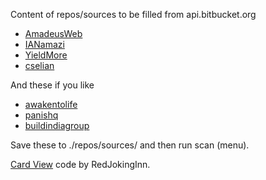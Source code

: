 Content of repos/sources to be filled from api.bitbucket.org

* [AmadeusWeb](https://api.bitbucket.org/2.0/repositories/amadeusweb/?pagelen=100)
* [IANamazi](https://api.bitbucket.org/2.0/repositories/ianamazi/?pagelen=100)
* [YieldMore](https://api.bitbucket.org/2.0/repositories/yieldmore/?pagelen=100)
* [cselian](https://api.bitbucket.org/2.0/repositories/cselian/?pagelen=100)

And these if you like

* [awakentolife](https://api.bitbucket.org/2.0/repositories/awakentolife/?pagelen=100)
* [panishq](https://api.bitbucket.org/2.0/repositories/panishq/?pagelen=100)
* [buildindiagroup](https://api.bitbucket.org/2.0/repositories/buildindiagroup/?pagelen=100)

Save these to ./repos/sources/ and then run scan (menu).

[Card View](https://codepen.io/RedJokingInn/pen/bGoppqP) code by RedJokingInn.

